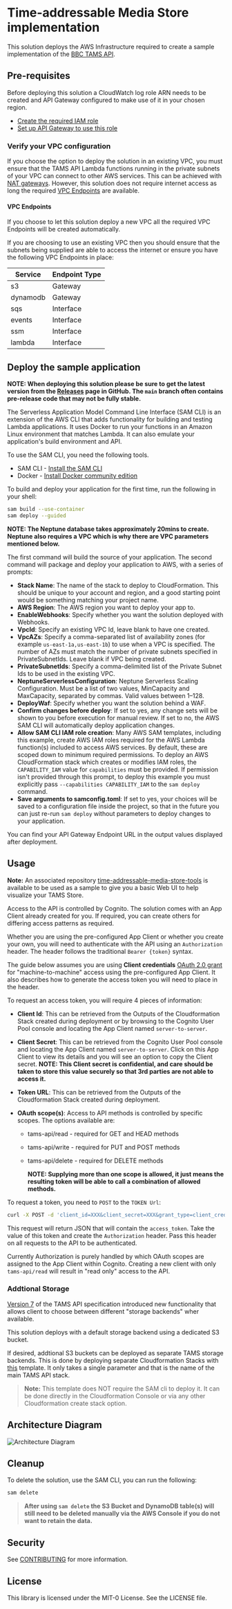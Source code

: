 # Time-addressable Media Store implementation

This solution deploys the AWS Infrastructure required to create a sample implementation of the [BBC TAMS API](https://github.com/bbc/tams).

## Pre-requisites

Before deploying this solution a CloudWatch log role ARN needs to be created and API Gateway configured to make use of it in your chosen region.

- [Create the required IAM role](https://docs.aws.amazon.com/apigateway/latest/developerguide/set-up-logging.html?icmpid=apigateway_console_help#set-up-access-logging-permissions)
- [Set up API Gateway to use this role](https://docs.aws.amazon.com/apigateway/latest/developerguide/set-up-logging.html?icmpid=apigateway_console_help#set-up-access-logging-using-console)

### Verify your VPC configuration

If you choose the option to deploy the solution in an existing VPC, you must ensure that the TAMS API Lambda functions running in the private subnets of your VPC can connect to other AWS services. This can be achieved with [NAT gateways](https://docs.aws.amazon.com/vpc/latest/userguide/vpc-nat-gateway.html). However, this solution does not require internet access as long the required [VPC Endpoints](https://docs.aws.amazon.com/whitepapers/latest/aws-privatelink/what-are-vpc-endpoints.html) are available.

#### VPC Endpoints

If you choose to let this solution deploy a new VPC all the required VPC Endpoints will be created automatically.

If you are choosing to use an existing VPC then you should ensure that the subnets being supplied are able to access the internet or ensure you have the following VPC Endpoints in place:

| Service  | Endpoint Type |
| -------- | ------------- |
| s3       | Gateway       |
| dynamodb | Gateway       |
| sqs      | Interface     |
| events   | Interface     |
| ssm      | Interface     |
| lambda   | Interface     |

## Deploy the sample application

**NOTE: When deploying this solution please be sure to get the latest version from the [Releases](https://github.com/awslabs/time-addressable-media-store/releases) page in GitHub. The `main` branch often contains pre-release code that may not be fully stable.**

The Serverless Application Model Command Line Interface (SAM CLI) is an extension of the AWS CLI that adds functionality for building and testing Lambda applications. It uses Docker to run your functions in an Amazon Linux environment that matches Lambda. It can also emulate your application's build environment and API.

To use the SAM CLI, you need the following tools.

- SAM CLI - [Install the SAM CLI](https://docs.aws.amazon.com/serverless-application-model/latest/developerguide/serverless-sam-cli-install.html)
- Docker - [Install Docker community edition](https://hub.docker.com/search/?type=edition&offering=community)

To build and deploy your application for the first time, run the following in your shell:

```bash
sam build --use-container
sam deploy --guided
```

**NOTE: The Neptune database takes approximately 20mins to create. Neptune also requires a VPC which is why there are VPC parameters mentioned below.**

The first command will build the source of your application. The second command will package and deploy your application to AWS, with a series of prompts:

- **Stack Name**: The name of the stack to deploy to CloudFormation. This should be unique to your account and region, and a good starting point would be something matching your project name.
- **AWS Region**: The AWS region you want to deploy your app to.
- **EnableWebhooks**: Specify whether you want the solution deployed with Webhooks.
- **VpcId**: Specify an existing VPC Id, leave blank to have one created.
- **VpcAZs**: Specify a comma-separated list of availability zones (for example `us-east-1a,us-east-1b`) to use when a VPC is specified. The number of AZs must match the number of private subnets specified in PrivateSubnetIds. Leave blank if VPC being created.
- **PrivateSubnetIds**: Specify a comma-delimited list of the Private Subnet Ids to be used in the existing VPC.
- **NeptuneServerlessConfiguration**: Neptune Serverless Scaling Configuration. Must be a list of two values, MinCapacity and MaxCapacity, separated by commas. Valid values between 1–128.
- **DeployWaf**: Specify whether you want the solution behind a WAF.
- **Confirm changes before deploy**: If set to yes, any change sets will be shown to you before execution for manual review. If set to no, the AWS SAM CLI will automatically deploy application changes.
- **Allow SAM CLI IAM role creation**: Many AWS SAM templates, including this example, create AWS IAM roles required for the AWS Lambda function(s) included to access AWS services. By default, these are scoped down to minimum required permissions. To deploy an AWS CloudFormation stack which creates or modifies IAM roles, the `CAPABILITY_IAM` value for `capabilities` must be provided. If permission isn't provided through this prompt, to deploy this example you must explicitly pass `--capabilities CAPABILITY_IAM` to the `sam deploy` command.
- **Save arguments to samconfig.toml**: If set to yes, your choices will be saved to a configuration file inside the project, so that in the future you can just re-run `sam deploy` without parameters to deploy changes to your application.

You can find your API Gateway Endpoint URL in the output values displayed after deployment.

## Usage

**Note:** An associated repository [time-addressable-media-store-tools](https://github.com/aws-samples/time-addressable-media-store-tools) is available to be used as a sample to give you a basic Web UI to help visualize your TAMS Store.

Access to the API is controlled by Cognito. The solution comes with an App Client already created for you. If required, you can create others for differing access patterns as required.

Whether you are using the pre-configured App Client or whether you create your own, you will need to authenticate with the API using an `Authorization` header. The header follows the traditional `Bearer {token}` syntax.

The guide below assumes you are using **Client credentials** [OAuth 2.0 grant](https://docs.aws.amazon.com/cognito/latest/developerguide/federation-endpoints-oauth-grants.html) for "machine-to-machine" access using the pre-configured App Client. It also describes how to generate the access token you will need to place in the header.

To request an access token, you will require 4 pieces of information:

- **Client Id**: This can be retrieved from the Outputs of the Cloudformation Stack created during deployment or by browsing to the Cognito User Pool console and locating the App Client named `server-to-server`.

- **Client Secret**: This can be retrieved from the Cognito User Pool console and locating the App Client named `server-to-server`. Click on this App Client to view its details and you will see an option to copy the Client secret.
**NOTE: This Client secret is confidential, and care should be taken to store this value securely so that 3rd parties are not able to access it.**

- **Token URL**: This can be retrieved from the Outputs of the Cloudformation Stack created during deployment.

- **OAuth scope(s)**: Access to API methods is controlled by specific scopes. The options available are:
  - tams-api/read - required for GET and HEAD methods
  - tams-api/write - required for PUT and POST methods
  - tams-api/delete - required for DELETE methods

    **NOTE: Supplying more than one scope is allowed, it just means the resulting token will be able to call a combination of allowed methods.**

To request a token, you need to `POST` to the `TOKEN Url`:

```bash
curl -X POST -d 'client_id=XXX&client_secret=XXX&grant_type=client_credentials&scope=tams-api/read' https://XXXXX
```

This request will return JSON that will contain the `access_token`. Take the value of this token and create the `Authorization` header. Pass this header on all requests to the API to be authenticated.

Currently Authorization is purely handled by which OAuth scopes are assigned to the App Client within Cognito. Creating a new client with only `tams-api/read` will result in "read only" access to the API.

### Addtional Storage

[Version 7](https://github.com/bbc/tams/releases/tag/7.0) of the TAMS API specification introduced new functionality that allows client to choose between different "storage backends" wher available.

This solution deploys with a default storage backend using a dedicated S3 bucket.

If desired, addtional S3 buckets can be deployed as separate TAMS storage backends. This is done by deploying separate Cloudformation Stacks with [this](storage_backend.yaml) template. It only takes a single parameter and that is the name of the main TAMS API stack.

> **Note:** This template does NOT require the SAM cli to deploy it. It can be done directly in the Cloudformation Console or via any other Cloudformation create stack option.

## Architecture Diagram

![Architecture Diagram](docs/images/architecture.png)

## Cleanup

To delete the solution, use the SAM CLI, you can run the following:

```bash
sam delete
```

> **After using `sam delete` the S3 Bucket and DynamoDB table(s) will still need to be deleted manually via the AWS Console if you do not want to retain the data.**

## Security

See [CONTRIBUTING](CONTRIBUTING.md#security-issue-notifications) for more information.

## License

This library is licensed under the MIT-0 License. See the LICENSE file.
